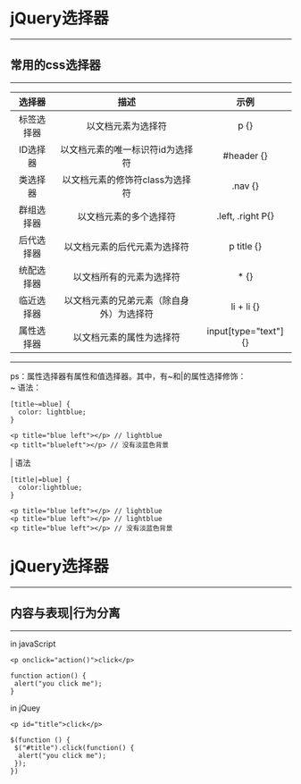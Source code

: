 # jQuery选择器
---
## 常用的css选择器
---
|选择器|描述|示例|
|:---:|:--:|:---:|
|标签选择器|以文档元素为选择符|p {}|
|ID选择器|以文档元素的唯一标识符id为选择符|#header {}|
|类选择器|以文档元素的修饰符class为选择符|.nav {}|
|群组选择器|以文档元素的多个选择符|.left, .right P{}|
|后代选择器|以文档元素的后代元素为选择符|p title {}|
|统配选择器|以文档所有的元素为选择符|* {}|
|临近选择器|以文档元素的兄弟元素（除自身外）为选择符|li + li {}|
|属性选择器|以文档元素的属性为选择符|input[type="text"] {}|
---
ps：属性选择器有属性和值选择器。其中，有~和|的属性选择修饰：  
 ~ 语法：
```
[title~=blue] {
  color: lightblue;
}
```
```
<p title="blue left"></p> // lightblue
<p titlt="blueleft"></p> // 没有淡蓝色背景
```
 | 语法
```
[title|=blue] {
  color:lightblue;
}
```
```
<p title="blue left"></p> // lightblue
<p title="blue left"></p> // lightblue
<p title="blue left"></p> // 没有淡蓝色背景
```
# jQuery选择器
---
## 内容与表现|行为分离
---
in javaScript
```
<p onclick="action()">click</p>
```
```
function action() {
 alert("you click me");
}
```
in jQuey
```
<p id="title">click</p>
```
```
$(function () {
 $("#title").click(function() {
  alert("you click me");
 });
})
```



